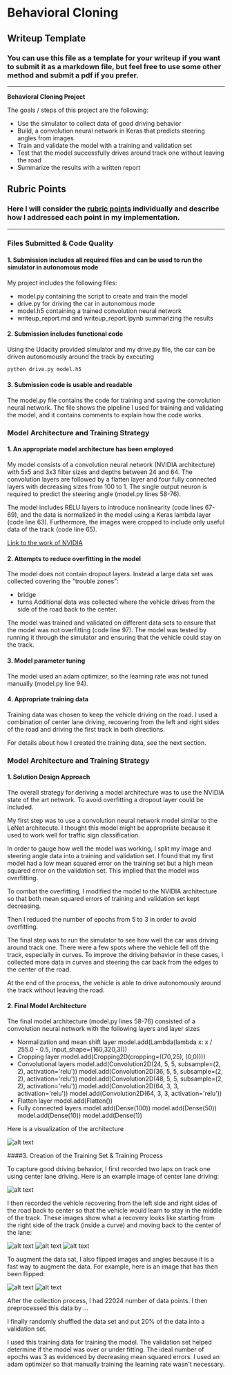 # **Behavioral Cloning**

## Writeup Template

### You can use this file as a template for your writeup if you want to submit it as a markdown file, but feel free to use some other method and submit a pdf if you prefer.

---

**Behavioral Cloning Project**

The goals / steps of this project are the following:
* Use the simulator to collect data of good driving behavior
* Build, a convolution neural network in Keras that predicts steering angles from images
* Train and validate the model with a training and validation set
* Test that the model successfully drives around track one without leaving the road
* Summarize the results with a written report


[//]: # (Image References)

[image1]: ./report_images/cnn-architecture.png "Model Visualization"
[image2]: ./report_images/center_2017_06_29_21_39_36_811.jpg "Grayscaling"
[image3]: ./report_images/center_2017_06_29_21_42_04_448.jpg "Recovery Image"
[image4]: ./report_images/center_2017_06_29_21_42_06_423.jpg "Recovery Image"
[image5]: ./report_images/center_2017_06_29_21_42_07_469.jpg "Recovery Image"
[image6]: ./report_images/center_2017_06_28_19_41_05_577.jpg "Normal Image"
[image7]: ./report_images/center_2017_06_28_19_41_05_577_flipped.jpg "Flipped Image"

## Rubric Points

### Here I will consider the [rubric points](https://review.udacity.com/#!/rubrics/432/view) individually and describe how I addressed each point in my implementation.  

---
### Files Submitted & Code Quality

#### 1. Submission includes all required files and can be used to run the simulator in autonomous mode

My project includes the following files:
* model.py containing the script to create and train the model
* drive.py for driving the car in autonomous mode
* model.h5 containing a trained convolution neural network
* writeup_report.md and writeup_report.ipynb summarizing the results

#### 2. Submission includes functional code
Using the Udacity provided simulator and my drive.py file, the car can be driven autonomously around the track by executing
```sh
python drive.py model.h5
```

#### 3. Submission code is usable and readable

The model.py file contains the code for training and saving the convolution neural network. The file shows the pipeline I used for training and validating the model, and it contains comments to explain how the code works.

### Model Architecture and Training Strategy

#### 1. An appropriate model architecture has been employed

My model consists of a convolution neural network (NVIDIA architecture) with 5x5 and 3x3 filter sizes and depths between 24 and 64. The convolution layers are followed by a flatten layer and four fully connected layers with decreasing sizes from 100 to 1. The single output neuron is required to predict the steering angle (model.py lines 58-76).

The model includes RELU layers to introduce nonlinearity (code lines 67-69), and the data is normalized in the model using a Keras lambda layer (code line 63). Furthermore, the images were cropped to include only useful data of the track (code line 65).

[Link to the work of NVIDIA](https://devblogs.nvidia.com/parallelforall/deep-learning-self-driving-cars/)

#### 2. Attempts to reduce overfitting in the model

The model does not contain dropout layers. Instead a large data set was collected covering the "trouble zones":
- bridge
- turns
Additional data was collected where the vehicle drives from the side of the road back to the center.

The model was trained and validated on different data sets to ensure that the model was not overfitting (code line 97). The model was tested by running it through the simulator and ensuring that the vehicle could stay on the track.

#### 3. Model parameter tuning

The model used an adam optimizer, so the learning rate was not tuned manually (model.py line 94).

#### 4. Appropriate training data

Training data was chosen to keep the vehicle driving on the road. I used a combination of center lane driving, recovering from the left and right sides of the road and driving the first track in both directions.

For details about how I created the training data, see the next section.

### Model Architecture and Training Strategy

#### 1. Solution Design Approach

The overall strategy for deriving a model architecture was to use the NVIDIA state of the art network.
To avoid overfitting a dropout layer could be included.

My first step was to use a convolution neural network model similar to the LeNet architecute. I thought this model might be appropriate because it used to work well for traffic sign classification.

In order to gauge how well the model was working, I split my image and steering angle data into a training and validation set. I found that my first model had a low mean squared error on the training set but a high mean squared error on the validation set. This implied that the model was overfitting.

To combat the overfitting, I modified the model to the NVIDIA architecture so that both mean squared errors of training and validation set kept decreasing.

Then I reduced the number of epochs from 5 to 3 in order to avoid overfitting.

The final step was to run the simulator to see how well the car was driving around track one. There were a few spots where the vehicle fell off the track, especially in curves. To improve the driving behavior in these cases, I collected more data in curves and steering the car back from the edges to the center of the road.

At the end of the process, the vehicle is able to drive autonomously around the track without leaving the road.

#### 2. Final Model Architecture

The final model architecture (model.py lines 58-76) consisted of a convolution neural network with the following layers and layer sizes
- Normalization and mean shift layer
model.add(Lambda(lambda x: x / 255.0 - 0.5, input_shape=(160,320,3)))
- Cropping layer
model.add(Cropping2D(cropping=((70,25), (0,0))))
- Convolutional layers
model.add(Convolution2D(24, 5, 5, subsample=(2, 2), activation='relu'))
model.add(Convolution2D(36, 5, 5, subsample=(2, 2), activation='relu'))
model.add(Convolution2D(48, 5, 5, subsample=(2, 2), activation='relu'))
model.add(Convolution2D(64, 3, 3, activation='relu'))
model.add(Convolution2D(64, 3, 3, activation='relu'))
- Flatten layer
model.add(Flatten())
- Fully connected layers
model.add(Dense(100))
model.add(Dense(50))
model.add(Dense(10))
model.add(Dense(1))

Here is a visualization of the architecture

![alt text][image1]

####3. Creation of the Training Set & Training Process

To capture good driving behavior, I first recorded two laps on track one using center lane driving. Here is an example image of center lane driving:

![alt text][image2]

I then recorded the vehicle recovering from the left side and right sides of the road back to center so that the vehicle would learn to stay in the middle of the track. These images show what a recovery looks like starting from the right side of the track (inside a curve) and moving back to the center of the lane:

![alt text][image3]
![alt text][image4]
![alt text][image5]


To augment the data sat, I also flipped images and angles because it is a fast way to augment the data.  For example, here is an image that has then been flipped:

![alt text][image6]
![alt text][image7]


After the collection process, I had 22024 number of data points. I then preprocessed this data by ...


I finally randomly shuffled the data set and put 20% of the data into a validation set.

I used this training data for training the model. The validation set helped determine if the model was over or under fitting. The ideal number of epochs was 3 as evidenced by decreasing mean squared errors. I used an adam optimizer so that manually training the learning rate wasn't necessary.

